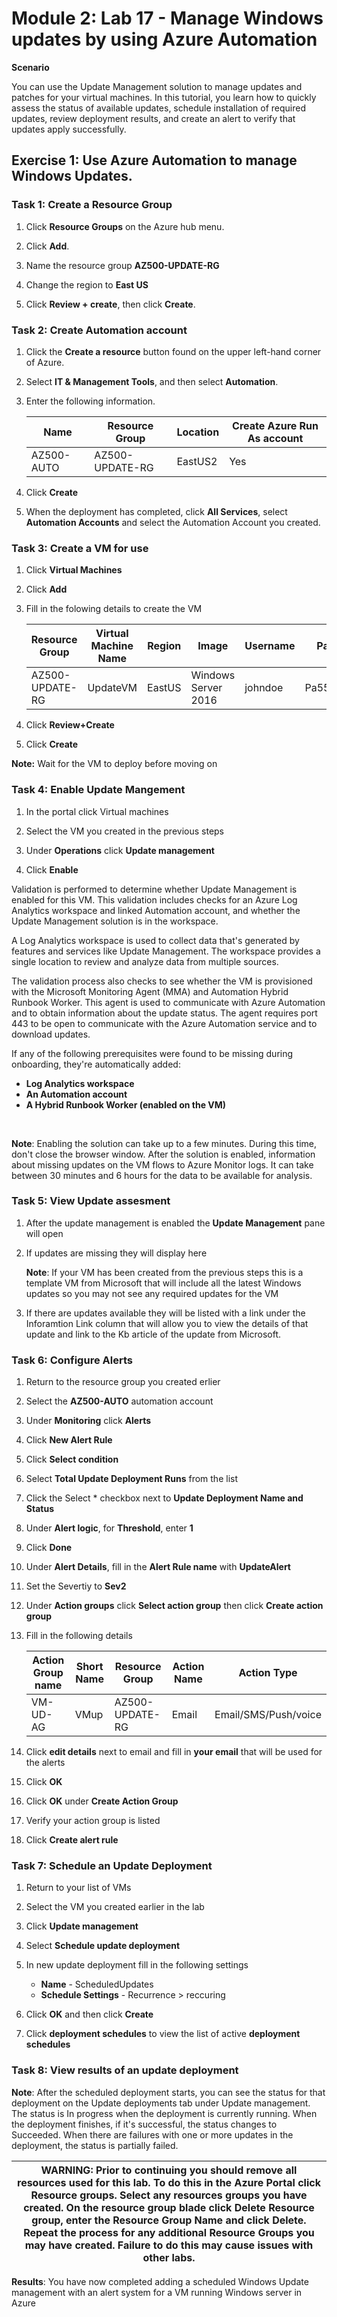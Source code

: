 # Module 2: Lab 17 - Manage Windows updates by using Azure Automation


**Scenario**

You can use the Update Management solution to manage updates and patches for your virtual machines. In this tutorial, you learn how to quickly assess the status of available updates, schedule installation of required updates, review deployment results, and create an alert to verify that updates apply successfully.

## Exercise 1: Use Azure Automation to manage Windows Updates.

### Task 1: Create a Resource Group

1.  Click **Resource Groups** on the Azure hub menu.

1.  Click **Add**.
1.  Name the resource group **AZ500-UPDATE-RG**
1.  Change the region to **East US**
2.  Click **Review + create**, then click **Create**.

### Task 2: Create Automation account

1.  Click the **Create a resource** button found on the upper left-hand corner of Azure.

1.  Select **IT & Management Tools**, and then select **Automation**.

1.  Enter the following information.

     |Name|Resource Group| Location | Create Azure Run As account
     |--------|--------|--------|--------|
     |AZ500-AUTO|AZ500-UPDATE-RG|EastUS2|Yes

1.  Click **Create**

1.  When the deployment has completed, click **All Services**, select **Automation Accounts** and select the Automation Account you created.

### Task 3: Create a VM for use

1.  Click **Virtual Machines**

1.  Click **Add**

1.  Fill in the folowing details to create the VM


     |Resource Group|Virtual Machine Name|Region|Image|Username|Password|
     |--------|--------|------|-------------------|----------|------------|
     |AZ500-UPDATE-RG|UpdateVM|EastUS|Windows Server 2016|johndoe|Pa55w.rd1234|


1.  Click **Review+Create**

1.  Click **Create**

**Note:** Wait for the VM to deploy before moving on


### Task 4: Enable Update Mangement

1.  In the portal click Virtual machines

1.  Select the VM you created in the previous steps

1.  Under **Operations** click **Update management**

1.  Click **Enable**

 Validation is performed to determine whether Update Management is enabled for this VM. This validation includes checks for an Azure Log Analytics workspace and linked Automation account, and whether the Update Management solution is in the workspace.

 A Log Analytics workspace is used to collect data that's generated by features and services like Update Management. The workspace provides a single location to review and analyze data from multiple sources.

 The validation process also checks to see whether the VM is provisioned with the Microsoft Monitoring Agent (MMA) and Automation Hybrid Runbook Worker. This agent is used to communicate with Azure Automation and to obtain information about the update status. The agent requires port 443 to be open to communicate with the Azure Automation service and to download updates.

 If any of the following prerequisites were found to be missing during onboarding, they're automatically added:

  - **Log Analytics workspace**
  - **An Automation account**
  - **A Hybrid Runbook Worker (enabled on the VM)**
<br>

**Note**: Enabling the solution can take up to a few minutes. During this time, don't close the browser window. After the solution is enabled, information about missing updates on the VM flows to Azure Monitor logs. It can take between 30 minutes and 6 hours for the data to be available for analysis.


### Task 5: View Update assesment

1.  After the update management is enabled the **Update Management** pane will open

1.  If updates are missing they will display here

    **Note**: If your VM has been created from the previous steps this is a template VM from Microsoft that will include all the latest Windows updates so you may not see any required updates for the VM


1.  If there are updates available they will be listed with a link under the Inforamtion Link column that will allow you to view the details of that update and link to the Kb article of the update from Microsoft.

### Task 6: Configure Alerts

1.  Return to the resource group you created erlier

1.  Select the **AZ500-AUTO** automation account

1.  Under **Monitoring** click **Alerts** 

1.  Click **New Alert Rule**

1.  Click **Select condition**

1.  Select **Total Update Deployment Runs** from the list

1.  Click the Select * checkbox next to **Update Deployment Name and Status**

1.  Under **Alert logic**, for **Threshold**, enter **1**

1.  Click **Done** 

1.  Under **Alert Details**, fill in the **Alert Rule name** with **UpdateAlert**

1.  Set the Severtiy to **Sev2**

1.  Under **Action groups** click **Select action group** then click **Create action group**

1.  Fill in the following details 

     |Action Group name| Short Name|Resource Group| Action Name|Action Type|
     |-----------------|-----------|--------------|------------|-----------|
     |VM-UD-AG|VMup|AZ500-UPDATE-RG|Email|Email/SMS/Push/voice


1.  Click **edit details** next to email and fill in **your email** that will be used for the alerts

1.  Click **OK**

1.  Click **OK** under **Create Action Group**

1.  Verify your action group is listed

1.  Click **Create alert rule** 

### Task 7: Schedule an Update Deployment

1.  Return to your list of VMs

1.  Select the VM you created earlier in the lab

1.  Click **Update management**

1.  Select **Schedule update deployment**

1.  In new update deployment fill in the following settings

      - **Name** - ScheduledUpdates 
      - **Schedule Settings** -  Recurrence > reccuring

1.  Click **OK** and then click **Create**

1.  Click **deployment schedules** to view the list of active **deployment schedules**

### Task 8: View results of an update deployment


**Note**: After the scheduled deployment starts, you can see the status for that deployment on the Update deployments tab under Update management. The status is In progress when the deployment is currently running. When the deployment finishes, if it's successful, the status changes to Succeeded. When there are failures with one or more updates in the deployment, the status is partially failed.


| WARNING: Prior to continuing you should remove all resources used for this lab.  To do this in the **Azure Portal** click **Resource groups**.  Select any resources groups you have created.  On the resource group blade click **Delete Resource group**, enter the Resource Group Name and click **Delete**.  Repeat the process for any additional Resource Groups you may have created. **Failure to do this may cause issues with other labs.** |
| --- |


**Results**: You have now completed adding a scheduled Windows Update management with an alert system for a VM running Windows server in Azure


